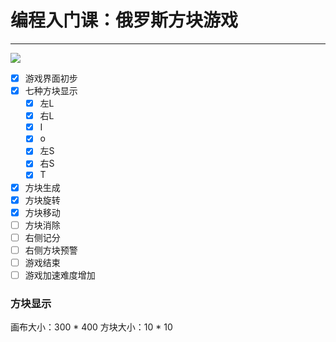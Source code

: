 # 编程入门课：俄罗斯方块游戏
***

![](https://bkimg.cdn.bcebos.com/pic/64380cd7912397dd96df99415982b2b7d1a287d4?x-bce-process=image/resize,m_lfit,w_440,limit_1/format,f_auto)

- [x] 游戏界面初步
- [x] 七种方块显示
  - [x] 左L
  - [x] 右L
  - [x] I
  - [x] o
  - [x] 左S
  - [x] 右S
  - [x] T
- [x] 方块生成
- [x] 方块旋转
- [x] 方块移动
- [ ] 方块消除
- [ ] 右侧记分
- [ ] 右侧方块预警
- [ ] 游戏结束
- [ ] 游戏加速难度增加

### 方块显示
画布大小：300 * 400
方块大小：10 * 10

